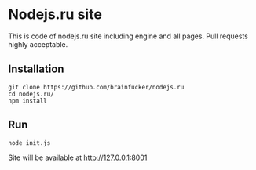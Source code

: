 Nodejs.ru site
=====

This is code of nodejs.ru site including engine and all pages.
Pull requests highly acceptable.

## Installation
```
git clone https://github.com/brainfucker/nodejs.ru
cd nodejs.ru/
npm install
```

## Run
```
node init.js
```
Site will be available at http://127.0.0.1:8001
